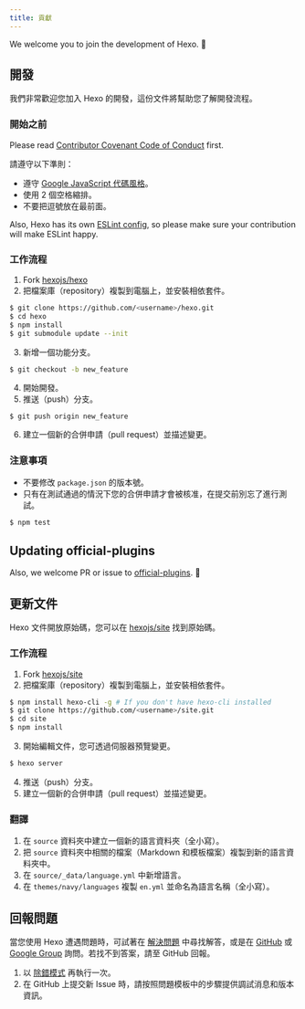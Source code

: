 ```yaml
---
title: 貢獻
---
```


We welcome you to join the development of Hexo. 🤗

## 開發

我們非常歡迎您加入 Hexo 的開發，這份文件將幫助您了解開發流程。

### 開始之前

Please read [Contributor Covenant Code of Conduct](https://github.com/hexojs/hexo/blob/master/CODE_OF_CONDUCT.md) first.

請遵守以下準則：

- 遵守 [Google JavaScript 代碼風格](https://google.github.io/styleguide/jsguide.html)。
- 使用 2 個空格縮排。
- 不要把逗號放在最前面。

Also, Hexo has its own [ESLint config](https://github.com/hexojs/eslint-config-hexo), so please make sure your contribution will make ESLint happy.

### 工作流程

1. Fork [hexojs/hexo]
2. 把檔案庫（repository）複製到電腦上，並安裝相依套件。

``` bash
$ git clone https://github.com/<username>/hexo.git
$ cd hexo
$ npm install
$ git submodule update --init
```

3. 新增一個功能分支。

``` bash
$ git checkout -b new_feature
```

4. 開始開發。
5. 推送（push）分支。

```
$ git push origin new_feature
```

6. 建立一個新的合併申請（pull request）並描述變更。

### 注意事項

- 不要修改 `package.json` 的版本號。
- 只有在測試通過的情況下您的合併申請才會被核准，在提交前別忘了進行測試。

``` bash
$ npm test
```

## Updating official-plugins

Also, we welcome PR or issue to [official-plugins](https://github.com/hexojs). 🤗

## 更新文件

Hexo 文件開放原始碼，您可以在 [hexojs/site] 找到原始碼。

### 工作流程

1. Fork [hexojs/site]
2. 把檔案庫（repository）複製到電腦上，並安裝相依套件。

``` bash
$ npm install hexo-cli -g # If you don't have hexo-cli installed
$ git clone https://github.com/<username>/site.git
$ cd site
$ npm install
```

3. 開始編輯文件，您可透過伺服器預覽變更。

``` bash
$ hexo server
```

4. 推送（push）分支。
5. 建立一個新的合併申請（pull request）並描述變更。

### 翻譯

1. 在 `source` 資料夾中建立一個新的語言資料夾（全小寫）。
2. 把 `source` 資料夾中相關的檔案（Markdown 和模板檔案）複製到新的語言資料夾中。
3. 在 `source/_data/language.yml` 中新增語言。
4. 在 `themes/navy/languages` 複製 `en.yml` 並命名為語言名稱（全小寫）。

## 回報問題

當您使用 Hexo 遭遇問題時，可試著在 [解決問題](troubleshooting.html) 中尋找解答，或是在 [GitHub](https://github.com/hexojs/hexo/issues) 或 [Google Group](https://groups.google.com/group/hexo) 詢問。若找不到答案，請至 GitHub 回報。

1. 以 [除錯模式](commands.html#除錯模式) 再執行一次。
2. 在 GitHub 上提交新 Issue 時，請按照問題模板中的步驟提供調試消息和版本資訊。

[hexojs/hexo]: https://github.com/hexojs/hexo
[hexojs/site]: https://github.com/hexojs/site
